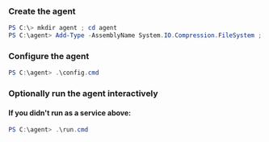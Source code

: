 ### Create the agent
````powershell
PS C:\> mkdir agent ; cd agent
PS C:\agent> Add-Type -AssemblyName System.IO.Compression.FileSystem ; [System.IO.Compression.ZipFile]::ExtractToDirectory("$HOME\Downloads\vsts-agent-win-x64-4.251.0.zip", "$PWD")
````

### Configure the agent
````powershell
PS C:\agent> .\config.cmd
````

### Optionally run the agent interactively
#### If you didn't run as a service above:

```powershell
PS C:\agent> .\run.cmd
```
